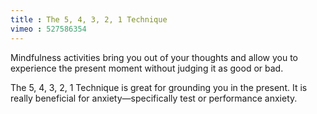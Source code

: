 ```yaml
---
title : The 5, 4, 3, 2, 1 Technique
vimeo : 527586354
---
```

Mindfulness activities bring you out of your thoughts and allow you to experience the present moment without judging it as good or bad.

The 5, 4, 3, 2, 1 Technique is great for grounding you in the present. It is really beneficial for anxiety—specifically test or performance anxiety.